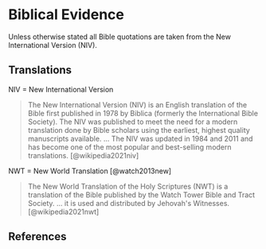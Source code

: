 # Biblical Evidence

Unless otherwise stated all Bible quotations are taken from the New International Version (NIV).

## Translations

NIV = New International Version

> The New International Version (NIV) is an English translation of the Bible first published in 1978 by Biblica
> (formerly the International Bible Society). The NIV was published to meet the need for a modern translation done by
> Bible scholars using the earliest, highest quality manuscripts available. ... The NIV was updated in 1984 and 2011 and
> has become one of the most popular and best-selling modern translations. [@wikipedia2021niv]

NWT = New World Translation [@watch2013new]

> The New World Translation of the Holy Scriptures (NWT) is a translation of the Bible published by the Watch Tower
> Bible and Tract Society. ... it is used and distributed by Jehovah's Witnesses. [@wikipedia2021nwt]

## References
